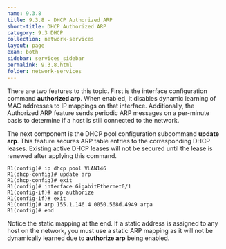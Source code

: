 ```yaml
---
name: 9.3.8
title: 9.3.8 - DHCP Authorized ARP
short-title: DHCP Authorized ARP
category: 9.3 DHCP
collection: network-services
layout: page
exam: both
sidebar: services_sidebar
permalink: 9.3.8.html
folder: network-services
---
```

There are two features to this topic. First is the interface configuration command **authorized arp**. When enabled, it disables dynamic learning of MAC addresses to IP mappings on that interface. Additionally, the Authorized ARP feature sends periodic ARP messages on a per-minute basis to determine if a host is still connected to the network.

The next component is the DHCP pool configuration subcommand **update arp**. This feature secures ARP table entries to the corresponding DHCP leases. Existing active DHCP leases will not be secured until the lease is renewed after applying this command.
```
R1(config)# ip dhcp pool VLAN146
R1(dhcp-config)# update arp
R1(dhcp-config)# exit
R1(config)# interface GigabitEthernet0/1
R1(config-if)# arp authorize
R1(config-if)# exit
R1(config)# arp 155.1.146.4 0050.568d.4949 arpa
R1(config)# end
```
Notice the static mapping at the end. If a static address is assigned to any host on the network, you must use a static ARP mapping as it will not be dynamically learned due to **authorize arp** being enabled.
